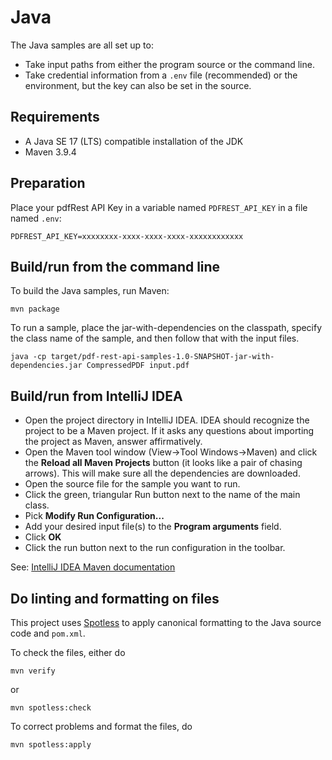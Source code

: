 # Java

The Java samples are all set up to:

- Take input paths from either the program source or the command line.
- Take credential information from a `.env` file (recommended) or the
  environment, but the key can also be set in the source.

## Requirements

- A Java SE 17 (LTS) compatible installation of the JDK
- Maven 3.9.4

## Preparation

Place your pdfRest API Key in a variable named `PDFREST_API_KEY` in a file
named `.env`:

```shell
PDFREST_API_KEY=xxxxxxxx-xxxx-xxxx-xxxx-xxxxxxxxxxxx
```

## Build/run from the command line

To build the Java samples, run Maven:

```shell
mvn package
```

To run a sample, place the jar-with-dependencies on the classpath, specify the
class name of the sample, and then follow that with the input files.

```shell
java -cp target/pdf-rest-api-samples-1.0-SNAPSHOT-jar-with-dependencies.jar CompressedPDF input.pdf
```

## Build/run from IntelliJ IDEA

- Open the project directory in IntelliJ IDEA. IDEA should recognize the project
  to be a Maven project. If it asks any questions about importing the project as
  Maven, answer affirmatively.
- Open the Maven tool window (View->Tool Windows->Maven) and click the **Reload all Maven Projects** button (it looks like a pair of chasing arrows). This will make sure all the dependencies are downloaded.
- Open the source file for the sample you want to run.
- Click the green, triangular Run button next to the name of the main class.
- Pick **Modify Run Configuration...**
- Add your desired input file(s) to the **Program arguments** field.
- Click **OK**
- Click the run button next to the run configuration in the toolbar.

See: [IntelliJ IDEA Maven documentation](https://www.jetbrains.com/help/idea/maven-support.html)

## Do linting and formatting on files

This project uses [Spotless](https://github.com/diffplug/spotless) to apply
canonical formatting to the Java source code and `pom.xml`.

To check the files, either do

```shell
mvn verify
```

or

```shell
mvn spotless:check
```

To correct problems and format the files, do

```shell
mvn spotless:apply
```
